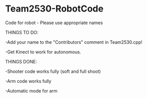 Team2530-RobotCode
======================

Code for robot - Please use appropriate names

THINGS TO DO:

-Add your name to the "Contributors" comment in Team2530.cpp!

-Get Kinect to work for autonomous.


THINGS DONE:

-Shooter code works fully (soft and full shoot)

-Arm code works fully

-Automatic mode for arm
